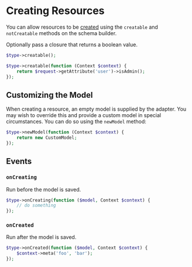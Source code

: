 # Creating Resources

You can allow resources to be [created](https://jsonapi.org/format/#crud-creating) using the `creatable` and `notCreatable` methods on the schema builder. 

Optionally pass a closure that returns a boolean value.

```php
$type->creatable();

$type->creatable(function (Context $context) {
    return $request->getAttribute('user')->isAdmin();
});
```

## Customizing the Model

When creating a resource, an empty model is supplied by the adapter. You may wish to override this and provide a custom model in special circumstances. You can do so using the `newModel` method:

```php
$type->newModel(function (Context $context) {
    return new CustomModel;
});
```

## Events

### `onCreating`

Run before the model is saved.

```php
$type->onCreating(function ($model, Context $context) {
    // do something
});
```

### `onCreated`

Run after the model is saved.

```php
$type->onCreated(function ($model, Context $context) {
    $context->meta('foo', 'bar');
});
```
